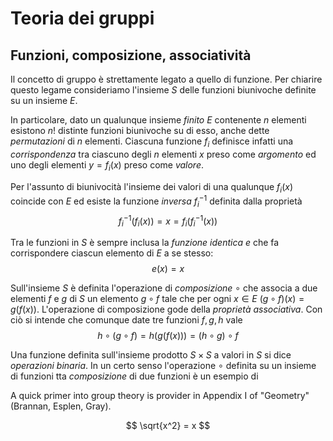 # Teoria dei gruppi

## Funzioni, composizione, associatività
Il concetto di gruppo è strettamente legato a quello di funzione. Per chiarire questo legame consideriamo l'insieme $S$ delle funzioni biunivoche definite su un insieme $E$. 

In particolare, dato un qualunque insieme *finito* $E$ contenente $n$ elementi esistono $n!$ distinte funzioni biunivoche su di esso, anche dette *permutazioni* di $n$ elementi. Ciascuna funzione $f_i$ definisce infatti una *corrispondenza* tra ciascuno degli $n$ elementi $x$ preso come *argomento* ed uno degli elementi $y = f_i(x)$ preso come *valore*. 

Per l'assunto di biunivocità l'insieme dei valori di una qualunque $f_i(x)$ coincide con $E$ ed esiste la funzione *inversa* $f^{-1}_i$ definita dalla proprietà 
$$f^{-1}_i(f_i(x)) = x = f_i(f^{-1}_i(x))$$
  
Tra le funzioni in $S$ è sempre inclusa la *funzione identica* $e$ che fa corrispondere ciascun elemento di $E$ a se stesso:
$$e(x) = x $$

Sull'insieme $S$ è definita l'operazione di *composizione* $\circ$ che associa a due elementi $f$ e $g$ di $S$ un elemento $g \circ f$ tale che per ogni $x \in E$ $(g \circ f)(x) = g(f(x))$. L'operazione di composizione gode della *proprietà associativa*. Con ciò si intende che comunque date tre funzioni $f, g, h$ vale 
$$ h \circ (g \circ f) = h(g(f(x))) =(h \circ g) \circ f $$

 Una funzione definita sull'insieme prodotto $S\times S$ a valori in $S$ si dice *operazioni binaria*. In un certo senso l'operazione $\circ$ definita su un insieme di funzioni tta  *composizione* di due funzioni è un esempio di
 

A quick primer into group theory is provider in Appendix I of "Geometry" (Brannan, Esplen, Gray). 

$$ \sqrt{x^2} = x $$  
<!--stackedit_data:
eyJoaXN0b3J5IjpbMTc5NDUxNjAwMiwtMTM0ODgxMjE2OSwxOT
YwMTY4NTA2XX0=
-->